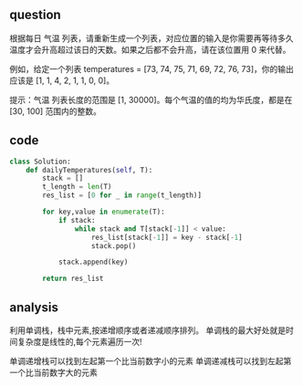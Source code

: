 ## question
根据每日 气温 列表，请重新生成一个列表，对应位置的输入是你需要再等待多久温度才会升高超过该日的天数。如果之后都不会升高，请在该位置用 0 来代替。

例如，给定一个列表 temperatures = [73, 74, 75, 71, 69, 72, 76, 73]，你的输出应该是 [1, 1, 4, 2, 1, 1, 0, 0]。

提示：气温 列表长度的范围是 [1, 30000]。每个气温的值的均为华氏度，都是在 [30, 100] 范围内的整数。


## code
```python
class Solution:
    def dailyTemperatures(self, T):
        stack = []
        t_length = len(T)
        res_list = [0 for _ in range(t_length)]

        for key,value in enumerate(T):
            if stack:
                while stack and T[stack[-1]] < value:
                    res_list[stack[-1]] = key - stack[-1]
                    stack.pop()

            stack.append(key)

        return res_list
```
## analysis
利用单调栈，栈中元素,按递增顺序或者递减顺序排列。
单调栈的最大好处就是时间复杂度是线性的,每个元素遍历一次!

单调递增栈可以找到左起第一个比当前数字小的元素
单调递减栈可以找到左起第一个比当前数字大的元素
